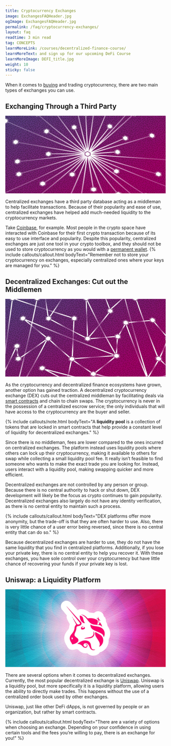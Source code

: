 ```yaml
---
title: Cryptocurrency Exchanges
image: ExchangesFAQHeader.jpg
ogImage: ExchangesFAQHeader.jpg
permalink: /faq/cryptocurrency-exchanges/
layout: faq
readtime: 3 min read
tag: CONCEPTS
learnMoreLink: /courses/decentralized-finance-course/
learnMoreText: and sign up for our upcoming DeFi Course
learnMoreImage: DEFI_title.jpg
weight: 10
sticky: false
---
```

<span>When it comes to <a href="/faq/how-to-buy-bitcoin/" target="_blank">buying</a> and trading cryptocurrency, there are two main types of exchanges you can use.</span>
<h2>Exchanging Through a Third Party</h2>
<img src="/assets/img/Centralized_ExchangesFAQ.jpg" alt="Centralization" title="Centralization">

<span>Centralized exchanges have a third party database acting as a middleman to help facilitate transactions. Because of their popularity and ease of use, centralized exchanges have helped add much-needed liquidity to the cryptocurrency markets.</span>

<span>Take <a href="https://www.coinbase.com/" target="_blank">Coinbase</a>, for example. Most people in the crypto space have interacted with Coinbase for their first crypto transaction because of its easy to use interface and popularity. Despite this popularity, centralized exchanges are just one tool in your crypto toolbox, and they should not be used to store cryptocurrency as you would with a <a href="/faq/cryptocurrency-wallets/" target="_blank">permanent wallet</a>.</span>
{% include callouts/callout.html
	bodyText="Remember not to store your cryptocurrency on exchanges, especially centralized ones where your keys are managed for you."
%}
<h2>Decentralized Exchanges: Cut out the Middlemen </h2>
<img src="/assets/img/Decentralized_ExchangesFAQ.jpg" alt="Decentralization" title="Decentralization">

<span>As the cryptocurrency and decentralized finance ecosystems have grown, another option has gained traction. A decentralized cryptocurrency exchange (DEX) cuts out the centralized middleman by facilitating deals via <a href="/courses/ethereum-101-blockchain-beyond-bitcoin/2/smart-contracts/" target="_blank">smart contracts</a> and chain to chain swaps. The cryptocurrency is never in the possession of a centralized escrow service; the only individuals that will have access to the cryptocurrency are the buyer and seller.</span>

{% include callouts/note.html
	bodyText="A <b>liquidity pool</b> is a collection of tokens that are locked in smart contracts that help provide a constant level of liquidity for decentralized exchanges."
%}

<span>Since there is no middleman, fees are lower compared to the ones incurred on centralized exchanges. The platform instead uses liquidity pools where others can lock up their cryptocurrency, making it available to others for swap while collecting a small liquidity pool fee. It really isn’t feasible to find someone who wants to make the exact trade you are looking for. Instead, users interact with a liquidity pool, making swapping quicker and more efficient.</span>

<span>Decentralized exchanges are not controlled by any person or group. Because there is no central authority to hack or shut down, DEX development will likely be the focus as crypto continues to gain popularity. Decentralized exchanges also largely do not have any identity verification, as there is no central entity to maintain such a process.</span>

{% include callouts/callout.html
	bodyText="DEX platforms offer more anonymity, but the trade-off is that they are often harder to use. Also, there is very little chance of a user error being reversed, since there is no central entity that can do so."
%}

<span>Because decentralized exchanges are harder to use, they do not have the same liquidity that you find in centralized platforms. Additionally, if you lose your private key, there is no central entity to help you recover it. With these exchanges, you have sole control over your cryptocurrency but have little chance of recovering your funds if your private key is lost.</span>
<h2>Uniswap: a Liquidity Platform</h2>
<img src="/assets/img/Uniswap_ExchangesFAQ.jpg">

<span>There are several options when it comes to decentralized exchanges. Currently, the most popular decentralized exchange is <a href="https://uniswap.org/" target="_blank">Uniswap</a>.</span>
<span>Uniswap is a liquidity pool, but more specifically it is a liquidity platform, allowing users the ability to directly make trades. This happens without the use of a centralized order book used by other exchanges.</span>

<span>Uniswap, just like other DeFi dApps, is not governed by people or an organization, but rather by smart contracts.</span>

{% include callouts/callout.html
	bodyText="There are a variety of options when choosing an exchange. Depending on your confidence in using certain tools and the fees you’re willing to pay, there is an exchange for you!"
%}
